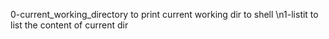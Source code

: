 0-current_working_directory to print current working dir to shell
\n1-listit to list the content of current dir
